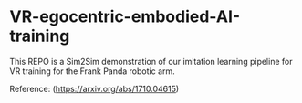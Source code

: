 # VR-egocentric-embodied-AI-training
This REPO is a Sim2Sim demonstration of our imitation learning pipeline for VR training for the Frank Panda robotic arm. 

Reference: (https://arxiv.org/abs/1710.04615)
